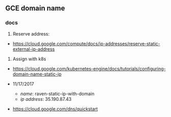 ## GCE domain name

### docs

1. Reserve address:    
  - https://cloud.google.com/compute/docs/ip-addresses/reserve-static-external-ip-address
1. Assign with k8s
  - https://cloud.google.com/kubernetes-engine/docs/tutorials/configuring-domain-name-static-ip

- 11/17/2017
  - *name*: raven-static-ip-with-domain
  - *ip address*: 35.190.87.43

- https://cloud.google.com/dns/quickstart
